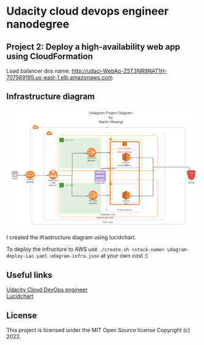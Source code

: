 # Udacity cloud devops engineer nanodegree
## Project 2: Deploy a high-availability web app using CloudFormation
Load balancer dns name: http://udaci-WebAp-Z5T3NR9NAT1H-707569195.us-east-1.elb.amazonaws.com  
## Infrastructure diagram  
![](udacity-devops-proj2-edit.png)

I created the ifrastructure diagram using lucidchart. 

To deploy the infructure to AWS use `./create.sh <stack-name> udagram-deploy-iac.yaml udagram-infra.json` at your own cost :)

## Useful links
[Udacity Cloud DevOps engineer](https://www.udacity.com/course/cloud-dev-ops-nanodegree--nd9991)  
[Lucidchart](lucid.app/)

## License

This project is licensed under the MIT Open Source license Copyright (c) 2022.